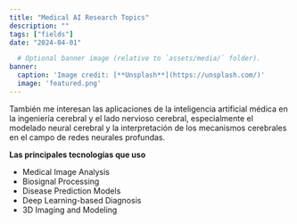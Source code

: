 ```yaml
---
title: "Medical AI Research Topics"
description: ""
tags: ["fields"]
date: "2024-04-01"

  # Optional banner image (relative to `assets/media/` folder).
banner:
  caption: 'Image credit: [**Unsplash**](https://unsplash.com/)'
  image: 'featured.png'
---
```



También me interesan las aplicaciones de la inteligencia artificial médica en la ingeniería cerebral y el lado nervioso cerebral, especialmente el modelado neural cerebral y la interpretación de los mecanismos cerebrales en el campo de redes neurales profundas.

__Las principales tecnologías que uso__

- Medical Image Analysis
- Biosignal Processing
- Disease Prediction Models
- Deep Learning-based Diagnosis
- 3D Imaging and Modeling